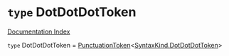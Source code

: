 # `type` DotDotDotToken

[Documentation Index](../README.md)

`type` DotDotDotToken = [PunctuationToken](../private.interface.PunctuationToken/README.md)\<[SyntaxKind.DotDotDotToken](../private.enum.SyntaxKind/README.md#dotdotdottoken--26)>